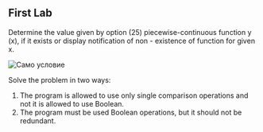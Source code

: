 ## First Lab 
Determine the value
given by option (25) piecewise-continuous
function y (x), if it exists or display
notification of non - existence of function for
given x.

![Само условие](https://https://github.com/xpadx1/ASD_labs/blob/main/Photos/image1.png.png)

Solve the problem in two ways:
1) The program is allowed to use
only single comparison operations and not
it is allowed to use Boolean.
2) The program must be used
Boolean operations, but it should not be
redundant.

